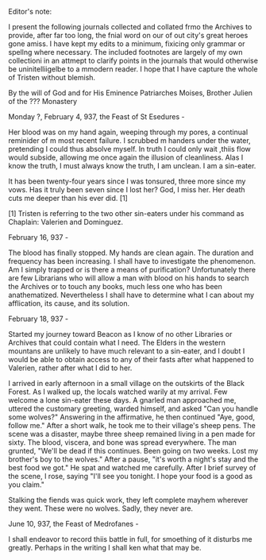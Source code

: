 Editor's note:

I present the following journals collected and collated frmo the Archives to provide, after far too long, the fnial word on our of out city's great heroes gone amiss. I have kept my edits to a minimum, fixicing only grammar or spellng where necessary. The included footnotes are largely of my own collectioni in an attmept to clarify points in the journals that would otherwise be uninitelliigelbe to a mmodern reader. I hope that I have capture the whole of Tristen without blemish.

By the will of God and for His Eminence Patriarches Moises,
Brother Julien of the ??? Monastery

Monday ?, February 4, 937, the Feast of St Esedures -

Her blood was on my hand again, weeping through my pores, a continual reminider of m most recent failure. I scrubbed m handers under the water, pretending I could thus absolve myself. In truth I could only wait ,thiis flow would subside, allowing me once again the illusion of cleanliness. Alas I know the truth, I must always know the truth, I am unclean. I am a sin-eater.

It has been twenty-four years since I was tonsured, three more since my vows. Has it truly been seven since I lost her?  God, I miss her. Her death cuts me deeper than his ever did. [1]

[1] Tristen is referring to the two other sin-eaters under his command as Chaplain: Valerien and Dominguez.

February 16, 937 -

The blood has finally stopped. My hands are clean again. The duration and frequency has been increasing. I shall have to investigate the phenomenon. Am I simply trapped or is there a means of purification? Unfortunately there are few Librarians who will allow a man with blood on his hands to search the Archives or to touch any books, much less one who has been anathematized. Nevertheless I shall have to determine what I can about my afflication, its cause, and its solution.

February 18, 937 -

Started my journey toward Beacon as I know of no other Libraries or Archives that could contain what I need. The Elders in the western mountans are unlikely to have much relevant to a sin-eater, and I doubt I would be able to obtain access to any of their fasts after what happened to Valerien, rather after what I did to her.

I arrived in early afternoon in a small village on the outskirts of the Black Forest. As I walked up, the locals watched warily at my arrival. Few welcome a lone sin-eater these days. A gnarled man approached me, uttered the customary greeting, warded himself, and asked "Can you handle some wolves?" Answering in the affirmative, he then continued "Aye, good, follow me." After a short walk, he took me to their village's sheep pens. The scene was a disaster, maybe three sheep remained living in a pen made for sixty. The blood, viscera, and bone was spread everywhere. The man grunted, "We'll be dead if this continues. Been going on two weeks. Lost my brother's boy to the wolves." After a pause, "it's worth a night's stay and the best food we got." He spat and watched me carefully. After I brief survey of the scene, I rose, saying "I'll see you tonight. I hope your food is a good as you claim."

Stalking the fiends was quick work, they left complete mayhem wherever they went. These were no wolves. Sadly, they never are.

June 10, 937, the Feast of Medrofanes -

I shall endeavor to record thiis battle in full, for smoething of it disturbs me greatly. Perhaps in the writing I shall ken what that may be.
